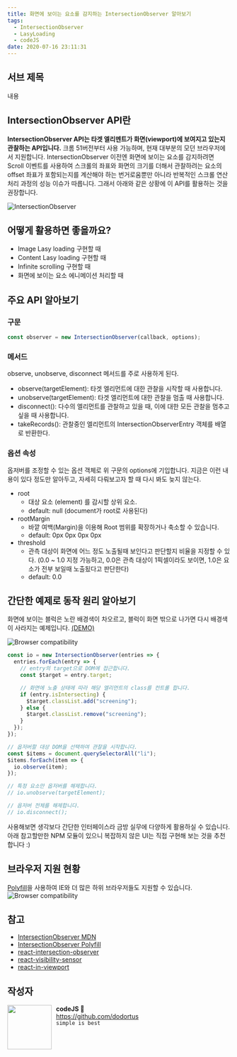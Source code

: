 ```yaml
---
title: 화면에 보이는 요소를 감지하는 IntersectionObserver 알아보기
tags:
  - IntersectionObserver
  - LasyLoading
  - codeJS
date: 2020-07-16 23:11:31
---
```


## 서브 제목
내용

## IntersectionObserver API란

<strong>IntersectionObserver API는 타겟 엘리멘트가 화면(viewport)에 보여지고 있는지 관찰하는 API입니다.</strong>
크롬 51버전부터 사용 가능하며, 현재 대부분의 모던 브라우저에서 지원합니다.
IntersectionObserver 이전엔 화면에 보이는 요소를 감지하려면 Scroll 이벤트를 사용하여 스크롤의 좌표와 화면의 크기를 더해서 관찰하려는 요소의 offset 좌표가 포함되는지를 계산해야 하는 번거로움뿐만 아니라 반복적인 스크롤 연산 처리 과정의 성능 이슈가 따릅니다. 그래서 아래와 같은 상황에 이 API를 활용하는 것을 권장합니다.

![IntersectionObserver](./intersection-observer.png)

## 어떻게 활용하면 좋을까요?

- Image Lasy loading 구현할 때
- Content Lasy loading 구현할 때
- Infinite scrolling 구현할 때
- 화면에 보이는 요소 에니메이션 처리할 때

## 주요 API 알아보기

### 구문

```javascript
const observer = new IntersectionObserver(callback, options);
```

### 메서드

observe, unobserve, disconnect 메서드를 주로 사용하게 된다.

- observe(targetElement): 타겟 엘리먼트에 대한 관찰을 시작할 때 사용합니다.
- unobserve(targetElement): 타겟 엘리먼트에 대한 관찰을 멈출 때 사용합니다.
- disconnect(): 다수의 엘리먼트를 관찰하고 있을 때, 이에 대한 모든 관찰을 멈추고 싶을 때 사용합니다.
- takeRecords(): 관찰중인 엘리먼트의 IntersectionObserverEntry 객체를 배열로 반환한다.

### 옵션 속성

옵저버를 조정할 수 있는 옵션 객체로 위 구문의 options에 기입합니다.
지금은 이런 내용이 있다 정도만 알아두고, 자세히 다뤄보고자 할 때 다시 봐도 늦지 않는다.

- root
  - 대상 요소 (element) 를 감시할 상위 요소.
  - default: null (document가 root로 사용된다)
- rootMargin
  - 바깥 여백(Margin)을 이용해 Root 범위를 확장하거나 축소할 수 있습니다.
  - default: 0px 0px 0px 0px
- threshold
  - 관측 대상이 화면에 어느 정도 노출될때 보인다고 판단할지 비율을 지정할 수 있다. (0.0 ~ 1.0 지정 가능하고, 0.0은 관측 대상이 1픽셀이라도 보이면, 1.0은 요소가 전부 보일때 노출됬다고 판단한다)
  - default: 0.0

## 간단한 예제로 동작 원리 알아보기

화면에 보이는 블럭은 노란 배경색이 차오르고, 블럭이 화면 밖으로 나가면 다시 배경색이 사라지는 예제입니다. [(DEMO)](https://codesandbox.io/s/intersectionobserver-basic-tikcp?file=/src/index.js)

![Browser compatibility](./preview.gif)

```javascript
const io = new IntersectionObserver(entries => {
  entries.forEach(entry => {
    // entry의 target으로 DOM에 접근합니다.
    const $target = entry.target;

    // 화면에 노출 상태에 따라 해당 엘리먼트의 class를 컨트롤 합니다.
    if (entry.isIntersecting) {
      $target.classList.add("screening");
    } else {
      $target.classList.remove("screening");
    }
  });
});

// 옵저버할 대상 DOM을 선택하여 관찰을 시작합니다.
const $items = document.querySelectorAll("li");
$items.forEach(item => {
  io.observe(item);
});

// 특정 요소만 옵저버를 해제합니다.
// io.unobserve(targetElement);

// 옵저버 전체를 해제합니다.
// io.disconnect();
```

사용해보면 생각보다 간단한 인터페이스라 금방 실무에 다양하게 활용하실 수 있습니다.
아래 참고할만한 NPM 모듈이 있으니 복잡하지 않은 UI는 직접 구현해 보는 것을 추천합니다 :)

## 브라우저 지원 현황

[Polyfill](https://github.com/w3c/IntersectionObserver/tree/master/polyfill)을 사용하여 IE와 더 많은 하위 브라우저들도 지원할 수 있습니다.
![Browser compatibility](./browser-compatibility.png)

## 참고

- [IntersectionObserver MDN](https://developer.mozilla.org/ko/docs/Web/API/IntersectionObserver/IntersectionObserver)
- [IntersectionObserver Polyfill](https://github.com/w3c/IntersectionObserver/tree/master/polyfill)
- [react-intersection-observer](https://www.npmjs.com/package/react-intersection-observer)
- [react-visibility-sensor](https://github.com/joshwnj/react-visibility-sensor)
- [react-in-viewport](https://www.npmjs.com/package/react-in-viewport)

## 작성자

<img src="https://avatars2.githubusercontent.com/u/1393664?s=200&v=4" width="100" align="left" style="margin-right: 10px">

**codeJS 🐘**<br>https://github.com/dodortus<br>`simple is best`

